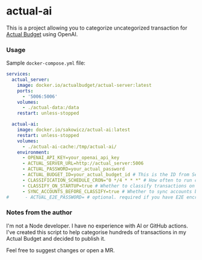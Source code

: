 # actual-ai

This is a project allowing you to categorize uncategorized transaction for [Actual Budget](https://actualbudget.org/) using OpenAI.

### Usage

Sample `docker-compose.yml` file:

```yaml
services:
  actual_server:
    image: docker.io/actualbudget/actual-server:latest
    ports:
      - '5006:5006'
    volumes:
      - ./actual-data:/data
    restart: unless-stopped

  actual-ai:
    image: docker.io/sakowicz/actual-ai:latest
    restart: unless-stopped
    volumes:
      - ./actual-ai-cache:/tmp/actual-ai/
    environment:
      - OPENAI_API_KEY=your_openai_api_key
      - ACTUAL_SERVER_URL=http://actual_server:5006
      - ACTUAL_PASSWORD=your_actual_password
      - ACTUAL_BUDGET_ID=your_actual_budget_id # This is the ID from Settings → Show advanced settings → Sync ID
      - CLASSIFICATION_SCHEDULE_CRON="0 */4 * * *" # How often to run classification.
      - CLASSIFY_ON_STARTUP=true # Whether to classify transactions on startup (don't wait for cron schedule)
      - SYNC_ACCOUNTS_BEFORE_CLASSIFY=true # Whether to sync accounts before classification
#      - ACTUAL_E2E_PASSWORD= # optional. required if you have E2E encryption
```

### Notes from the author

I'm not a Node developer.
I have no experience with AI or GitHub actions.
I've created this script to help categorise hundreds of transactions in my Actual Budget and decided to publish it.

Feel free to suggest changes or open a MR.
